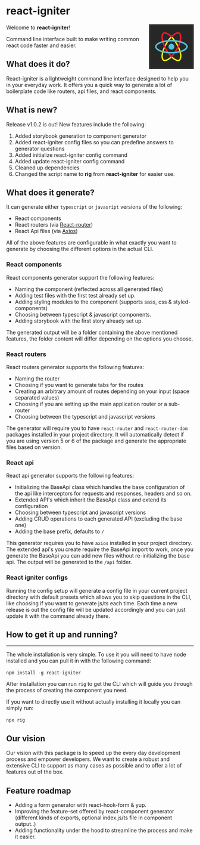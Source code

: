 # react-igniter

Welcome to **react-igniter**!
<img src="./react-igniter.png" align="right" height="120px">

Command line interface built to make writing common react code faster and easier.

## What does it do?

React-igniter is a lightweight command line interface designed to help you in your everyday work. It offers you a quick way to generate a lot of boilerplate code like routers, api files, and react components.

## What is new?

Release v1.0.2 is out! New features include the following:

1. Added storybook generation to component generator
2. Added react-igniter config files so you can predefine answers to generator questions
3. Added initialize react-igniter config command
4. Added update react-igniter config command
5. Cleaned up dependencies
6. Changed the script name to **rig** from **react-igniter** for easier use.

## What does it generate?

It can generate either `typescript` or `javasript` versions of the following:

- React components
- React routers (via [React-router](https://reactrouter.com/))
- React Api files (via [Axios](https://axios-http.com/))

All of the above features are configurable in what exactly you want to generate by choosing the different options in the actual CLI.

### **React components**

React components generator support the following features:

- Naming the component (reflected across all generated files)
- Adding test files with the first test already set up.
- Adding styling modules to the component (supports sass, css & styled-components)
- Choosing between typescript & javascript components.
- Adding storybook with the first story already set up.

The generated output will be a folder containing the above mentioned features, the folder content will differ depending on the options you choose.

### **React routers**

React routers generator supports the following features:

- Naming the router
- Choosing if you want to generate tabs for the routes
- Creating an arbitrary amount of routes depending on your input (space separated values)
- Choosing if you are setting up the main application router or a sub-router
- Choosing between the typescript and javascript versions

The generator will require you to have `react-router` and `react-router-dom` packages installed in your project directory. It will automatically detect if you are using version 5 or 6 of the package and generate the appropriate files based on version.

### **React api**

React api generator supports the following features:

- Initializing the BaseApi class which handles the base configuration of the api like interceptors for requests and responses, headers and so on.
- Extended API's which inherit the BaseApi class and extend its configuration
- Choosing between typescript and javascript versions
- Adding CRUD operations to each generated API (excluding the base one)
- Adding the base prefix, defaults to `/`

This generator requires you to have `axios` installed in your project directory. The extended api's you create require the BaseApi import to work, once you generate the BaseApi you can add new files without re-initializing the base api.
The output will be generated to the `/api` folder.

### **React igniter configs**

Running the config setup will generate a config file in your current project directory with default presets which allows you to skip questions in the CLI, like choosing if you want to generate js/ts each time. Each time a new release is out the config file will be updated accordingly and you can just update it with the command already there.

## How to get it up and running?

<hr/>

The whole installation is very simple. To use it you will need to have node installed and you can pull it in with the following command:

`npm install -g react-igniter`

After installation you can run `rig` to get the CLI which will guide you through the process of creating the component you need.

If you want to directly use it without actually installing it locally you can simply run:

`npx rig`

## Our vision

Our vision with this package is to speed up the every day development process and empower developers. We want to create a robust and extensive CLI to support as many cases as possible and to offer a lot of features out of the box.

## Feature roadmap

- Adding a form generator with react-hook-form & yup.
- Improving the feature-set offered by react-component generator (different kinds of exports, optional index.js/ts file in component output..)
- Adding functionality under the hood to streamline the process and make it easier.
